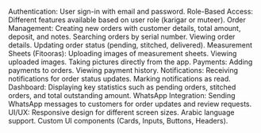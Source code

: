Authentication: User sign-in with email and password.
Role-Based Access: Different features available based on user role (karigar or muteer).
Order Management:
Creating new orders with customer details, total amount, deposit, and notes.
Searching orders by serial number.
Viewing order details.
Updating order status (pending, stitched, delivered).
Measurement Sheets (Fitooras):
Uploading images of measurement sheets.
Viewing uploaded images.
Taking pictures directly from the app.
Payments:
Adding payments to orders.
Viewing payment history.
Notifications:
Receiving notifications for order status updates.
Marking notifications as read.
Dashboard: Displaying key statistics such as pending orders, stitched orders, and total outstanding amount.
WhatsApp Integration: Sending WhatsApp messages to customers for order updates and review requests.
UI/UX:
Responsive design for different screen sizes.
Arabic language support.
Custom UI components (Cards, Inputs, Buttons, Headers).
